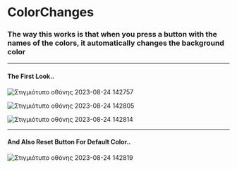 # ColorChanges

### The way this works is that when you press a button with the names of the colors, it automatically changes the background color
-----------------------------------------------------------------------------------------------------------------------------------------------------------------------

#### The First Look..
![Στιγμιότυπο οθόνης 2023-08-24 142757](https://github.com/KostantinosPapachristos/ColorChanges/assets/141930682/63d9ae61-79d5-4e16-bacb-1eba3d5d0525)

![Στιγμιότυπο οθόνης 2023-08-24 142805](https://github.com/KostantinosPapachristos/ColorChanges/assets/141930682/86866557-e175-4b6e-bb20-ee895c565c82)

![Στιγμιότυπο οθόνης 2023-08-24 142814](https://github.com/KostantinosPapachristos/ColorChanges/assets/141930682/0c48c675-39b8-450c-8331-cfeb5c896278)

-------------------------------------------------------------------------------------------------------------------------------------------------------------------------
#### And Also Reset Button For Default Color..

![Στιγμιότυπο οθόνης 2023-08-24 142819](https://github.com/KostantinosPapachristos/ColorChanges/assets/141930682/c1de28b8-93ab-4e78-816d-816cbd9cccae)


